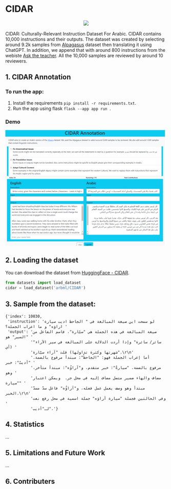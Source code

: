 # CIDAR
<p align="center">
<img src="https://cdn-uploads.huggingface.co/production/uploads/655e10b1c38270696b290f20/lKec96otC8VdM09SnPKL8.png" width = "150px"/>
</p>

CIDAR: Culturally-Relevant Instruction Dataset For Arabic. CIDAR contains 10,000 instructions and their outputs. The dataset was created by selecting around 9.2k samples from [Alpagasus](https://huggingface.co/datasets/mlabonne/alpagasus) dataset then translating it using ChatGPT. In addition, we append that with around 800 instructions from the webiste [Ask the teacher](https://learning.aljazeera.net/ar/asktheteacher). All the 10,000 samples are reviewed by around 10 reviewers. 

## 1. CIDAR Annotation
### To run the app:
1. Install the requirements `pip install -r requirements.txt`.
1. Run the app using flask `flask --app app run `.

### Demo

<p align="center">
<img src="imgs/annot-ss.png" width="800"/>
</p>

## 2. Loading the dataset
You can download the dataset from [HuggingFace - CIDAR](https://huggingface.co/datasets/arbml/CIDAR). 

```python
from datasets import load_dataset
cidar = load_dataset('arbml/CIDAR')
```

## 3. Sample from the dataset:

```
{'index': 10030,
 'instruction': 'لو سمحت اين صيغة المبالغة في " الجاحظ اديب سيارة اراؤه" و ما اعراب الجملة؟ '
 'output': 'صيغة المبالغة في هذه الجملة هي "سيّارة"، فاسم الفاعل من "السير" هو '
           '"سائر/ سائرة" وإذا أردت الدلالة على المبالغة في سير الآراء (أي '
           'شهرتها وكثرة تداولها) قلت "آراء سيّارة".\r\n'
           'أما إعراب الجملة فهو: "الجاحظُ": مبتدأ مرفوع بالضمة. "أديبٌ": خبر '
           'مرفوع بالضمة. "سيارةٌ": خبر متقدم، و"آراؤُه": مبتدأ متأخر، وهو '
           'مضاف والهاء ضمير متصل مضاف إليه في محل جر.  ويمكن اعتبار "سيارة" '
           'مبتدأ وهو وصف يعمل عمل فعله، و"آراؤُه" فاعل سدّ مسدّ الخبر.\r\n'
           'وفي الحالتين فجملة "سيارة آراؤه" جملة اسمية في محل رفع نعت '
           'لـ"أديب".'}
```

## 4. Statistics
...

## 5. Limitations and Future Work
...

## 6. Contributers
